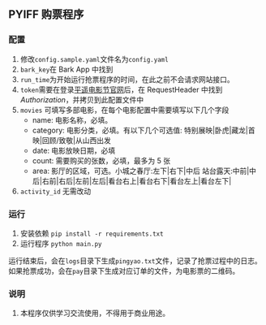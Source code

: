 ## PYIFF 购票程序

### 配置

1. 修改`config.sample.yaml`文件名为`config.yaml`
2. `bark_key`在 Bark App 中找到
3. `run_time`为开始运行抢票程序的时间，在此之前不会请求网站接口。
4. `token`需要在登录[平遥电影节官网](https://www.pyiffestival.com)后，在 RequestHeader 中找到*Authorization*，并拷贝到此配置文件中
5. `movies` 可填写多部电影，在每个电影配置中需要填写以下几个字段
   - name: 电影名称，必填。
   - category: 电影分类，必填。有以下几个可选值: 特别展映|卧虎|藏龙|首映|回顾/致敬|从山西出发
   - date: 电影放映日期，必填
   - count: 需要购买的张数，必填，最多为 5 张
   - area: 影厅的区域，可选。小城之春厅:左下|右下|中后 站台露天:中前|中后|右前|右后|左前|左后|看台右上|看台右下|看台左上|看台左下|
6. `activity_id` 无需改动

### 运行

1. 安装依赖 `pip install -r requirements.txt`
2. 运行程序 `python main.py`

运行结束后，会在`logs`目录下生成`pingyao.txt`文件，记录了抢票过程中的日志。如果抢票成功，会在`pay`目录下生成对应订单的文件，为电影票的二维码。

### 说明

1. 本程序仅供学习交流使用，不得用于商业用途。
